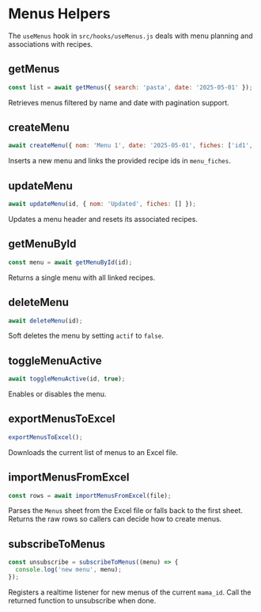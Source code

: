 # Menus Helpers

The `useMenus` hook in `src/hooks/useMenus.js` deals with menu planning and associations with recipes.

## getMenus

```js
const list = await getMenus({ search: 'pasta', date: '2025-05-01' });
```

Retrieves menus filtered by name and date with pagination support.

## createMenu

```js
await createMenu({ nom: 'Menu 1', date: '2025-05-01', fiches: ['id1', 'id2'] });
```

Inserts a new menu and links the provided recipe ids in `menu_fiches`.

## updateMenu

```js
await updateMenu(id, { nom: 'Updated', fiches: [] });
```

Updates a menu header and resets its associated recipes.

## getMenuById

```js
const menu = await getMenuById(id);
```

Returns a single menu with all linked recipes.

## deleteMenu

```js
await deleteMenu(id);
```

Soft deletes the menu by setting `actif` to `false`.

## toggleMenuActive

```js
await toggleMenuActive(id, true);
```

Enables or disables the menu.

## exportMenusToExcel

```js
exportMenusToExcel();
```

Downloads the current list of menus to an Excel file.

## importMenusFromExcel

```js
const rows = await importMenusFromExcel(file);
```

Parses the `Menus` sheet from the Excel file or falls back to the first sheet.
Returns the raw rows so callers can decide how to create menus.

## subscribeToMenus

```js
const unsubscribe = subscribeToMenus((menu) => {
  console.log('new menu', menu);
});
```

Registers a realtime listener for new menus of the current `mama_id`.
Call the returned function to unsubscribe when done.
